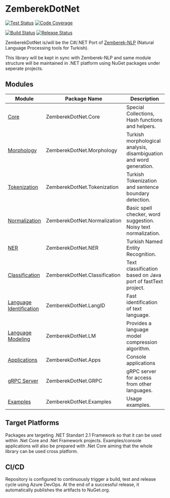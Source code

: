 ZemberekDotNet
============
[![Test Status](https://img.shields.io/azure-devops/tests/jnrmnt/ZemberekDotNet/13)](https://img.shields.io/azure-devops/tests/jnrmnt/ZemberekDotNet/13)
[![Code Coverage](https://img.shields.io/azure-devops/coverage/jnrmnt/ZemberekDotNet/13)](https://img.shields.io/azure-devops/coverage/jnrmnt/ZemberekDotNet/13)

[![Build Status](https://dev.azure.com/jnrmnt/ZemberekDotNet/_apis/build/status/ZemberekDotNet?branchName=master)](https://dev.azure.com/jnrmnt/ZemberekDotNet/_build/latest?definitionId=13&branchName=master)
[![Release Status](https://vsrm.dev.azure.com/jnrmnt/_apis/public/Release/badge/dbf777b3-aa03-4952-92dc-55f20eba6724/1/1)](https://vsrm.dev.azure.com/jnrmnt/_apis/public/Release/badge/dbf777b3-aa03-4952-92dc-55f20eba6724/1/1)




ZemberekDotNet is/will be the C#/.NET Port of [Zemberek-NLP](https://github.com/ahmetaa/zemberek-nlp) (Natural Language Processing tools for Turkish).

This library will be kept in sync with Zemberek-NLP and same module structure will be maintained in .NET platform using NuGet packages under seperate projects.

## Modules

|  Module    | Package Name |  Description       |    Status      |
|------------|----------|---------|---------|
| [Core](ZemberekDotNet.Core)                    | ZemberekDotNet.Core           | Special Collections, Hash functions and helpers. | Completed  |
| [Morphology](ZemberekDotNet.Morphology)        | ZemberekDotNet.Morphology     | Turkish morphological analysis, disambiguation and word generation. | Completed   |
| [Tokenization](ZemberekDotNet.Tokenization)    | ZemberekDotNet.Tokenization         | Turkish Tokenization and sentence boundary detection. | Completed |
| [Normalization](ZemberekDotNet.Normalization)  | ZemberekDotNet.Normalization        | Basic spell checker, word suggestion. Noisy text normalization. |  Pending |
| [NER](NER)                      | ZemberekDotNet.NER                  | Turkish Named Entity Recognition. | Active Development |
| [Classification](ZemberekDotNet.Classification)| ZemberekDotNet.Classification       | Text classification based on Java port of fastText project. |  Completed |
| [Language Identification](ZemberekDotNet.LangID)| ZemberekDotNet.LangID            | Fast identification of text language. |  Completed |
| [Language Modeling](ZemberekDotNet.LM)         | ZemberekDotNet.LM                   | Provides a language model compression algorithm. | Completed |
| [Applications](ZemberekDotNet.Apps)            | ZemberekDotNet.Apps                 | Console applications | Pending |
| [gRPC Server](ZemberekDotNet.GRPC)             | ZemberekDotNet.GRPC                 | gRPC server for access from other languages. | Pending |
| [Examples](ZemberekDotNet.Examples)            | ZemberekDotNet.Examples             | Usage examples. |  Pending |

## Target Platforms
Packages are targeting .NET Standart 2.1 Framework so that it can be used within .Net Core and .Net Framework projects. Examples/console applications will also be prepared with .Net Core aiming that the whole library can be used cross platform.

## CI/CD
Repository is configured to continuously trigger a build, test and release cycle using Azure DevOps. At the end of a successful release, it automatically publishes the artifacts to NuGet.org.
